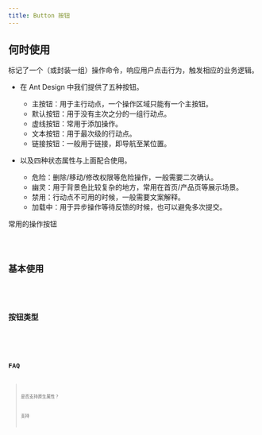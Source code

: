 ```yaml
---
title: Button 按钮
---
```




## 何时使用

标记了一个（或封装一组）操作命令，响应用户点击行为，触发相应的业务逻辑。

+ 在 Ant Design 中我们提供了五种按钮。
  + 主按钮：用于主行动点，一个操作区域只能有一个主按钮。
  + 默认按钮：用于没有主次之分的一组行动点。
  + 虚线按钮：常用于添加操作。
  + 文本按钮：用于最次级的行动点。
  + 链接按钮：一般用于链接，即导航至某位置。

+ 以及四种状态属性与上面配合使用。
  + 危险：删除/移动/修改权限等危险操作，一般需要二次确认。
  + 幽灵：用于背景色比较复杂的地方，常用在首页/产品页等展示场景。
  + 禁用：行动点不可用的时候，一般需要文案解释。
  + 加载中：用于异步操作等待反馈的时候，也可以避免多次提交。

常用的操作按钮

<code src='./index.tsx' phone />

## 基本使用

<code src='./button-size.tsx'
title="按钮尺寸"
desc="按钮有大、中、小三种尺寸。 通过设置 size 为 large small 分别把按钮设为大、小尺寸。若不设置 size，则尺寸为中。" />


## 按钮类型

<code src='./button-type.tsx' title="按钮类型"
desc="按钮有五种类型：主按钮、次按钮、虚线按钮、文本按钮和链接按钮。主按钮在同一个操作区域最多出现一次。"/>

<API src="./button-size.tsx"></API>

## FAQ
 > 是否支持原生属性？
 >  
 > 支持
